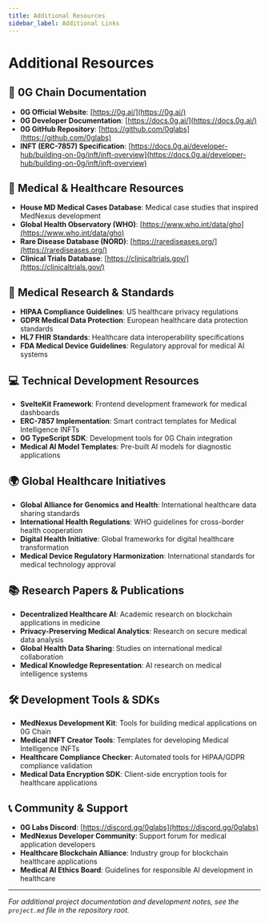 ```yaml
---
title: Additional Resources
sidebar_label: Additional Links
---
```


# Additional Resources

## 🔗 **0G Chain Documentation**

- **0G Official Website**: [https://0g.ai/](https://0g.ai/)
- **0G Developer Documentation**: [https://docs.0g.ai/](https://docs.0g.ai/)
- **0G GitHub Repository**: [https://github.com/0glabs](https://github.com/0glabs)
- **INFT (ERC-7857) Specification**: [https://docs.0g.ai/developer-hub/building-on-0g/inft/inft-overview](https://docs.0g.ai/developer-hub/building-on-0g/inft/inft-overview)

## 🏥 **Medical & Healthcare Resources**

- **House MD Medical Cases Database**: Medical case studies that inspired MedNexus development
- **Global Health Observatory (WHO)**: [https://www.who.int/data/gho](https://www.who.int/data/gho)
- **Rare Disease Database (NORD)**: [https://rarediseases.org/](https://rarediseases.org/)
- **Clinical Trials Database**: [https://clinicaltrials.gov/](https://clinicaltrials.gov/)

## 🔬 **Medical Research & Standards**

- **HIPAA Compliance Guidelines**: US healthcare privacy regulations
- **GDPR Medical Data Protection**: European healthcare data protection standards
- **HL7 FHIR Standards**: Healthcare data interoperability specifications
- **FDA Medical Device Guidelines**: Regulatory approval for medical AI systems

## 💻 **Technical Development Resources**

- **SvelteKit Framework**: Frontend development framework for medical dashboards
- **ERC-7857 Implementation**: Smart contract templates for Medical Intelligence INFTs
- **0G TypeScript SDK**: Development tools for 0G Chain integration
- **Medical AI Model Templates**: Pre-built AI models for diagnostic applications

## 🌍 **Global Healthcare Initiatives**

- **Global Alliance for Genomics and Health**: International healthcare data sharing standards
- **International Health Regulations**: WHO guidelines for cross-border health cooperation
- **Digital Health Initiative**: Global frameworks for digital healthcare transformation
- **Medical Device Regulatory Harmonization**: International standards for medical technology approval

## 📚 **Research Papers & Publications**

- **Decentralized Healthcare AI**: Academic research on blockchain applications in medicine
- **Privacy-Preserving Medical Analytics**: Research on secure medical data analysis
- **Global Health Data Sharing**: Studies on international medical collaboration
- **Medical Knowledge Representation**: AI research on medical intelligence systems

## 🛠️ **Development Tools & SDKs**

- **MedNexus Development Kit**: Tools for building medical applications on 0G Chain
- **Medical INFT Creator Tools**: Templates for developing Medical Intelligence INFTs
- **Healthcare Compliance Checker**: Automated tools for HIPAA/GDPR compliance validation
- **Medical Data Encryption SDK**: Client-side encryption tools for healthcare applications

## 📞 **Community & Support**

- **0G Labs Discord**: [https://discord.gg/0glabs](https://discord.gg/0glabs)
- **MedNexus Developer Community**: Support forum for medical application developers
- **Healthcare Blockchain Alliance**: Industry group for blockchain healthcare applications
- **Medical AI Ethics Board**: Guidelines for responsible AI development in healthcare

---

_For additional project documentation and development notes, see the `project.md` file in the repository root._
